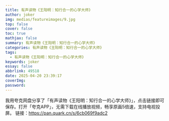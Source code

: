 ```yaml
---
title: 有声读物《王阳明：知行合一的心学大师》
author: joker
img: medias/featureimages/9.jpg
top: false
cover: false
toc: true
mathjax: false
summary: 有声读物《王阳明：知行合一的心学大师》
categories: 有声读物《王阳明：知行合一的心学大师》
tags:
  - 有声读物《王阳明：知行合一的心学大师》
keywords: joker
essay: false
abbrlink: 49518
date: 2025-04-20 23:39:17
coverImg:
password:
---
```


我用夸克网盘分享了「有声读物《王阳明：知行合一的心学大师》」，点击链接即可保存。打开「夸克APP」，无需下载在线播放视频，畅享原画5倍速，支持电视投屏。
链接：https://pan.quark.cn/s/6cb069f9adc2
